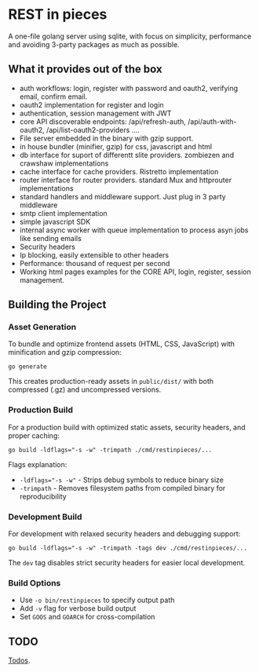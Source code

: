 # REST in pieces

A one-file golang server using sqlite, with focus on simplicity, performance and avoiding 3-party packages as much as possible.

## What it provides out of the box

- auth workflows: login, register with password and oauth2, verifying email, confirm email. 
- oauth2 implementation for register and login
- authentication, session management with JWT
- core API discoverable endpoints: /api/refresh-auth, /api/auth-with-oauth2, /api/list-oauth2-providers ....
- File server embedded in the binary with gzip support. 
- in house bundler (minifier, gzip) for css, javascript and html 
- db interface for suport of differentt slite providers. zombiezen and crawshaw implementations
- cache interface for cache providers. Ristretto implementation
- router interface for router providers. standard Mux and httprouter implementations
- standard handlers and middleware support. Just plug in 3 party middleware
- smtp client implementation 
- simple javascript SDK
- internal async worker with queue implementation to process asyn jobs like sending emails
- Security headers
- Ip blocking, easily extensible to other headers
- Performance: thousand of request per second
- Working html pages examples for the CORE API, login, register, session management.


## Building the Project

### Asset Generation
To bundle and optimize frontend assets (HTML, CSS, JavaScript) with minification and gzip compression:

    go generate

This creates production-ready assets in `public/dist/` with both compressed (.gz) and uncompressed versions.

### Production Build
For a production build with optimized static assets, security headers, and proper caching:

    go build -ldflags="-s -w" -trimpath ./cmd/restinpieces/...

Flags explanation:
- `-ldflags="-s -w"` - Strips debug symbols to reduce binary size
- `-trimpath` - Removes filesystem paths from compiled binary for reproducibility

### Development Build
For development with relaxed security headers and debugging support:

    go build -ldflags="-s -w" -trimpath -tags dev ./cmd/restinpieces/...

The `dev` tag disables strict security headers for easier local development.

### Build Options
- Use `-o bin/restinpieces` to specify output path
- Add `-v` flag for verbose build output
- Set `GOOS` and `GOARCH` for cross-compilation


## TODO

[Todos](doc/TODO.md).

